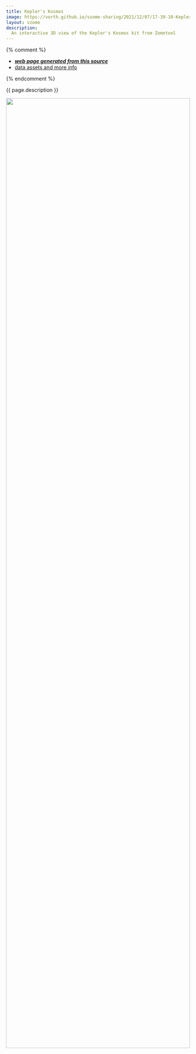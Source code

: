 ```yaml
---
title: Kepler's Kosmos
image: https://vorth.github.io/vzome-sharing/2021/12/07/17-39-10-Keplers-Kosmos/Keplers-Kosmos.png
layout: vzome
description:
  An interactive 3D view of the Kepler's Kosmos kit from Zometool
---
```


{% comment %}
 - [***web page generated from this source***][post]
 - [data assets and more info][github]

[post]: <https://vorth.github.io/vzome-sharing/2021/12/07/Keplers-Kosmos-17-39-10.html>
[github]: <https://github.com/vorth/vzome-sharing/tree/main/2021/12/07/17-39-10-Keplers-Kosmos/>
{% endcomment %}

{{ page.description }}

<vzome-viewer style="width: 100%; height: 65vh;"
       src="https://vorth.github.io/vzome-sharing/2021/12/07/17-39-10-Keplers-Kosmos/Keplers-Kosmos.vZome" >
  <img style="width: 100%; height: 65vh;"
       src="https://vorth.github.io/vzome-sharing/2021/12/07/17-39-10-Keplers-Kosmos/Keplers-Kosmos.png" />
</vzome-viewer>
